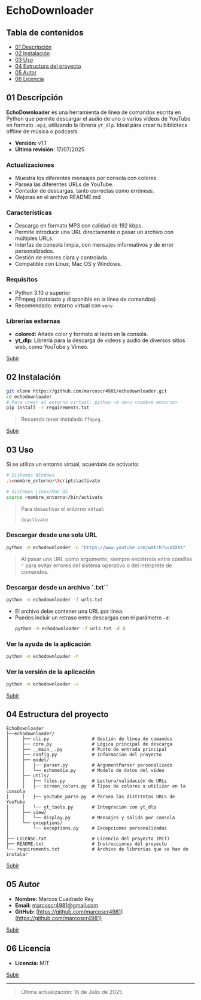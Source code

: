 # EchoDownloader

## Tabla de contenidos

- [01 Descripción](#01-descripción)
- [02 Instalación](#02-instalación)
- [03 Uso](#03-uso)
- [04 Estructura del proyecto](#04-estructura-del-proyecto)
- [05 Autor](#05-autor)
- [06 Licencia](#06-licencia)

## 01 Descripción

**EchoDownloader** es una herramienta de línea de comandos escrita en Python que permite descargar el audio de uno o varios vídeos de YouTube en formato `.mp3`, utilizando la librería `yt_dlp`. Ideal para crear tu biblioteca offline de música o podcasts.

- **Versión:** v1.1 
- **Última revisión:** 17/07/2025

### Actualizaciones

- Muestra los diferentes mensajes por consola con colores.
- Parsea las diferentes URLs de YouTube.
- Contador de descargas, tanto correctas como erróneas.
- Mejoras en el archivo README.md

### Características

- Descarga en formato MP3 con calidad de 192 kbps.
- Permite introducir una URL directamente o pasar un archivo con múltiples URLs.
- Interfaz de consola limpia, con mensajes informativos y de error personalizados.
- Gestión de errores clara y controlada.
- Compatible con Linux, Mac OS y Windows.

### Requisitos

- Python 3.10 o superior
- FFmpeg (instalado y disponible en la línea de comandos)
- Recomendado: entorno virtual con `venv`

### Librerías externas

- **colored:** Añade color y formato al texto en la consola.
- **yt_dlp:** Librería para la descarga de videos y audio de diversos sitios web, como YouTube y Vimeo.

[Subir](#)

## 02 Instalación

```bash
git clone https://github.com/marcoscr4981/echodownloader.git
cd echodownloader
# Para crear el entorno virtual: python -m venv <nombre_entorno>
pip install -r requirements.txt
```

> Recuerda tener instalado `ffmpeg`.

[Subir](#)

## 03 Uso

Si se utiliza un entorno virtual, acuérdate de activarlo:

```bash
# Sistemas Windows
.\<nombre_entorno>\Scripts\activate

# Sistemas Linux/Mac OS
source <nombre_entorno>/bin/activate
```

> Para desactivar el entorno virtual:
> ```bash
> deactivate
>```

### Descargar desde una sola URL

```bash
python -m echodownloader -u "https://www.youtube.com/watch?v=XXXXX"
```

> Al pasar una URL como argumento, siempre enciérrala entre comillas `"` para evitar errores del sistema operativo o del intérprete de comandos.

### Descargar desde un archivo `.txt``

```bash
python -m echodownloader -f urls.txt
```

- El archivo debe contener una URL por línea.
- Puedes incluir un retraso entre descargas con el parámetro `-d`:
  ```bash
  python -m echodownloader -f urls.txt -d 3
  ```

### Ver la ayuda de la aplicación

```bash
python -m echodownloader -h
```

### Ver la versión de la aplicación

```bash
python -m echodownloader -v
```

[Subir](#)

## 04 Estructura del proyecto

```text
EchoDownloader
├──echodownloader/
│     ├── cli.py                # Gestión de línea de comandos
│     ├── core.py               # Lógica principal de descarga
│     ├── __main__.py           # Punto de entrada principal
│     ├── config.py             # Información del proyecto
│     ├── model/
│     │   ├── parser.py         # ArgumentParser personalizado
│     │   └── echomedia.py      # Modelo de datos del vídeo
│     ├── utils/
│     │   ├── files.py          # Lectura/validación de URLs
│     │   ├── screen_colors.py  # Tipos de colores a utilizar en la consola
│     │   ├── youtube_parse.py  # Parsea las distitntas URLS de YouTube
│     │   └── yt_tools.py       # Integración con yt_dlp
│     ├── view/
│     │   └── display.py        # Mensajes y salida por consola
│     └── exceptions/
│         └── exceptions.py     # Excepciones personalizadas
│
├── LICENSE.txt                 # Licencia del proyecto (MIT)
├── README.txt                  # Instrucciones del proyecto
└── requirements.txt            # Archivo de librerias que se han de instalar
```

[Subir](#)

## 05 Autor

- **Nombre:**  Marcos Cuadrado Rey
- **Email:**  [marcoscr4981@gmail.com](mailto:marcoscr4981@gmail.com)
- **GitHub:**  [https://github.com/marcoscr4981](https://github.com/marcoscr4981)

[Subir](#)

## 06 Licencia

- **Licencia:** MIT

[Subir](#)

---

> Última actualización: 16 de Julio de 2025